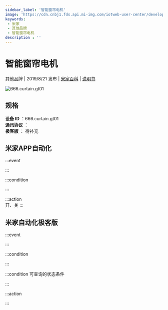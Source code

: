 ```yaml
---
sidebar_label: '智能窗帘电机'
image: 'https://cdn.cnbj1.fds.api.mi-img.com/iotweb-user-center/developer_1679047615178gUtvW2kW.png?GalaxyAccessKeyId=AKVGLQWBOVIRQ3XLEW&Expires=9223372036854775807&Signature=XU5Gnm+w3W2QDnUeh4086Y8fXSU='
keywords: 
 - 米家
 - 其他品牌
 - 智能窗帘电机
description : ''
---
```

# 智能窗帘电机

其他品牌 | 2019/8/21 发布 | [米家百科](https://home.mi.com/webapp/content/baike/product/index.html?model=666.curtain.gt01) | [说明书](https://home.mi.com/views/introduction.html?model=666.curtain.gt01&region=cn)

![666.curtain.gt01](https://cdn.cnbj1.fds.api.mi-img.com/iotweb-user-center/developer_1679047615178gUtvW2kW.png?GalaxyAccessKeyId=AKVGLQWBOVIRQ3XLEW&Expires=9223372036854775807&Signature=XU5Gnm+w3W2QDnUeh4086Y8fXSU=)

## 规格  
> 
**设备 ID** ：666.curtain.gt01  
**通讯协议** ：  
**极客版**  ： 待补充 


## 米家APP自动化  

:::event  

:::

:::condition  

:::

:::action   
开、关
:::

## 米家自动化极客版  

:::event  

:::

:::condition  

:::

:::condition 可查询的状态条件  

:::

:::action  

:::

        

